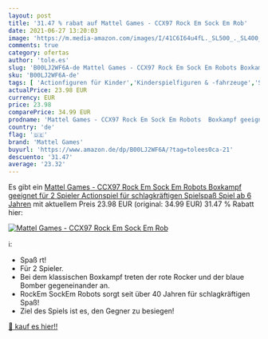 ```yaml
---
layout: post
title: '31.47 % rabat auf Mattel Games - CCX97 Rock Em Sock Em Rob'
date: 2021-06-27 13:20:03
image: 'https://m.media-amazon.com/images/I/41C6I64u4fL._SL500_._SL400_.jpg'
comments: true
category: ofertas
author: 'tole.es'
slug: 'B00LJ2WF6A-de Mattel Games - CCX97 Rock Em Sock Em Robots Boxkampf...'
sku: 'B00LJ2WF6A-de'
tags: [ 'Actionfiguren für Kinder','Kinderspielfiguren & -fahrzeuge','Spielzeug','mattel games', ]
actualPrice: 23.98 EUR
currency: EUR
price: 23.98
comparePrice: 34.99 EUR
prodname: 'Mattel Games - CCX97 Rock Em Sock Em Robots  Boxkampf geeignet für 2 Spieler  Actionspiel für schlagkräftigen Spielspaß  Spiel ab 6 Jahren'
country: 'de'
flag: '🇩🇪'
brand: 'Mattel Games'
buyurl: 'https://www.amazon.de/dp/B00LJ2WF6A/?tag=tolees0ca-21'
descuento: '31.47'
average: '23.32'
---
```


Es gibt ein [Mattel Games - CCX97 Rock Em Sock Em Robots  Boxkampf geeignet für 2 Spieler  Actionspiel für schlagkräftigen Spielspaß  Spiel ab 6 Jahren](https://www.amazon.de/dp/B00LJ2WF6A/?tag=tolees0ca-21) mit aktuellem Preis 23.98 EUR (original: 34.99 EUR) 31.47 % Rabatt hier:

[![Mattel Games - CCX97 Rock Em Sock Em Rob](https://m.media-amazon.com/images/I/41C6I64u4fL._SL500_._SL400_.jpg)](https://www.amazon.de/dp/B00LJ2WF6A/?tag=tolees0ca-21)

ℹ️:

- Spaß rt!
- Für 2 Spieler.
- Bei dem klassischen Boxkampf treten der rote Rocker und der blaue Bomber gegeneinander an.
- RockEm SockEm Robots sorgt seit über 40 Jahren für schlagkräftigen Spaß!
- Ziel des Spiels ist es, den Gegner zu besiegen!

[🛒 kauf es hier!!](https://www.amazon.de/dp/B00LJ2WF6A/?tag=tolees0ca-21)
